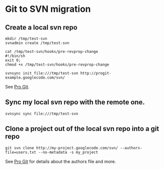 # Git to SVN migration

## Create a local svn repo

    mkdir /tmp/test-svn
    svnadmin create /tmp/test-svn

    cat /tmp/test-svn/hooks/pre-revprop-change
    #!/bin/sh
    exit 0;
    chmod +x /tmp/test-svn/hooks/pre-revprop-change

    svnsync init file:///tmp/test-svn http://progit-example.googlecode.com/svn/

See [Pro Git](http://progit.org/book/ch8-1.html).

## Sync my local svn repo with the remote one.

    svnsync sync file:///tmp/test-svn

## Clone a project out of the local svn repo into a git repo

    git svn clone http://my-project.googlecode.com/svn/ --authors-file=users.txt --no-metadata -s my_project


See [Pro Git](http://progit.org/book/ch8-2.html) for details about the authors file and more.
